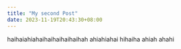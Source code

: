 ```yaml
---
title: "My second Post"
date: 2023-11-19T20:43:30+08:00
---
```



haihaiahiahaihaihaihaihaihah
ahiahiahai
hihaiha
ahiah
ahahi
